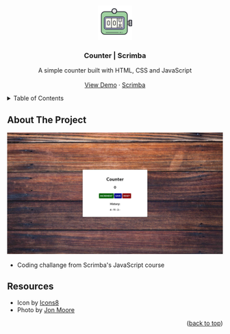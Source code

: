 <a name="readme-top"></a>

<!-- PROJECT LOGO -->
<br />
<div align="center">
  <a href="https://adrianogtl.github.io/scrimba-counter/">
    <img src="assets/icon.png" alt="Logo" width="80" height="80">
  </a>

<h3 align="center">Counter | Scrimba</h3>

  <p align="center">
  A simple counter built with HTML, CSS and JavaScript 
    <br />
    <br />
    <a href="https://adrianogtl.github.io/scrimba-counter">View Demo</a>
    ·
    <a href="https://scrimba.com">Scrimba</a>
  </p>
</div>



<!-- TABLE OF CONTENTS -->
<details>
  <summary>Table of Contents</summary>
  <ol>
    <li><a href="#about-the-project">About The Project</a></li>
    <li><a href="#resources">Resources</a></li>
  </ol>
</details>



## About The Project

![Screenshot][screenshot-path]

* Coding challange from Scrimba's JavaScript course

## Resources

* Icon by [Icons8][icons8-url]
* Photo by [Jon Moore][photo-url]

<p align="right">(<a href="#readme-top">back to top</a>)</p>



<!-- MARKDOWN LINKS & IMAGES -->
<!-- https://www.markdownguide.org/basic-syntax/#reference-style-links -->

[screenshot-path]: assets/screenshot.jpg
[icons8-url]: https://icons8.com
[photo-url]: https://unsplash.com/@thejmoore
